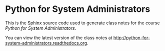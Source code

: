 # Python for System Administrators

This is the [Sphinx](http://sphinx.pocoo.org/) source code used to generate
class notes for the course *Python for System Administrators*.

You can view the latest version of the class notes at
http://python-for-system-administrators.readthedocs.org.
